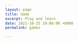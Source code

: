 ```yaml
---
layout: page
title: Game
excerpt: Play and learn
date: 2021-10-25 19:00:00 +0000
permalink: games

---
```

